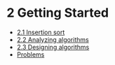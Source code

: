 # 2 Getting Started

* [2.1 Insertion sort](exercises_2.1.md)
* [2.2 Analyzing algorithms](exercises_2.2.md)
* [2.3 Designing algorithms](exercises_2.3.md)
* [Problems](problems.md)

